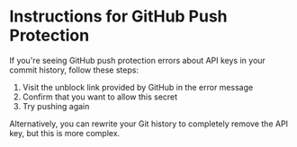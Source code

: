# Instructions for GitHub Push Protection

If you're seeing GitHub push protection errors about API keys in your commit history, follow these steps:

1. Visit the unblock link provided by GitHub in the error message
2. Confirm that you want to allow this secret
3. Try pushing again

Alternatively, you can rewrite your Git history to completely remove the API key, but this is more complex.
